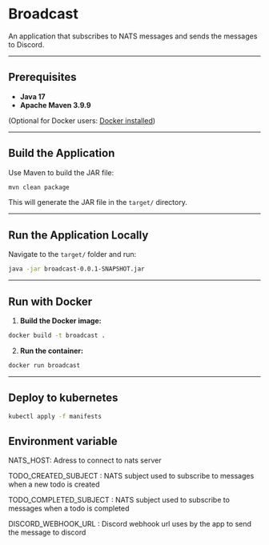 # Broadcast

An application that subscribes to NATS messages and sends the messages to Discord.

---

## Prerequisites

* **Java 17**
* **Apache Maven 3.9.9**

(Optional for Docker users: [Docker installed](https://docs.docker.com/get-docker/))

---

## Build the Application

Use Maven to build the JAR file:

```bash
mvn clean package
```

This will generate the JAR file in the `target/` directory.

---

## Run the Application Locally

Navigate to the `target/` folder and run:

```bash
java -jar broadcast-0.0.1-SNAPSHOT.jar
```

---

## Run with Docker

1. **Build the Docker image:**

```bash
docker build -t broadcast .
```

2. **Run the container:**

```bash
docker run broadcast
```

---

## Deploy to kubernetes

```bash
kubectl apply -f manifests
```

## Environment variable

NATS_HOST: Adress to connect to nats server

TODO_CREATED_SUBJECT : NATS subject used to subscribe to messages when a new todo is created

TODO_COMPLETED_SUBJECT : NATS subject used to subscribe to messages when a todo is completed

DISCORD_WEBHOOK_URL : Discord webhook url uses by the app to send the message to discord
